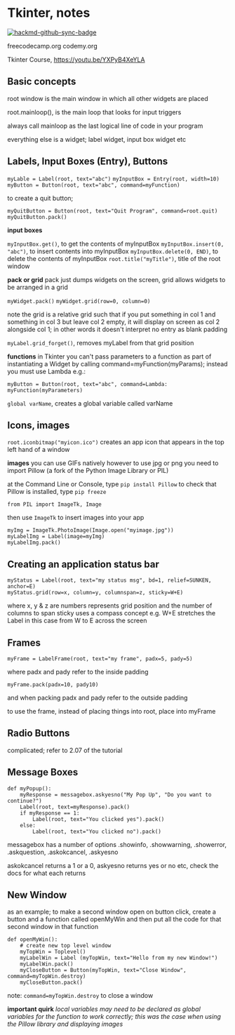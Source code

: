 # Tkinter, notes

[![hackmd-github-sync-badge](https://hackmd.io/Zmx3BTGFTrijVb2iIhse7A/badge)](https://hackmd.io/Zmx3BTGFTrijVb2iIhse7A)

freecodecamp.org
codemy.org

Tkinter Course, https://youtu.be/YXPyB4XeYLA

## Basic concepts

root window is the main window in which all other widgets are placed

root.mainloop(), is the main loop that looks for input triggers

always call mainloop as the last logical line of code in your program

everything else is a widget; label widget, input box widget etc

## Labels, Input Boxes (Entry), Buttons

`myLable = Label(root, text="abc")`
`myInputBox = Entry(root, width=10)`
`myButton = Button(root, text="abc", command=myFunction)`

to create a quit button;
```
myQuitButton = Button(root, text="Quit Program", command=root.quit)
myQuitButton.pack()
```

**input boxes**

`myInputBox.get()`, to get the contents of myInputBox
`myInputBox.insert(0, "abc")`, to insert contents into myInputBox
`myInputBox.delete(0, END)`, to delete the contents of myInputBox 
`root.title("myTitle")`, title of the root window

**pack or grid**
pack just dumps widgets on the screen, grid allows widgets to be arranged in a grid

`myWidget.pack()`
`myWidget.grid(row=0, column=0)`

note the grid is a relative grid such that if you put something in col 1 and something in col 3 but leave col 2 empty, it will display on screen as col 2 alongside col 1; in other words it doesn't interpret no entry as blank padding

`myLabel.grid_forget()`, removes myLabel from that grid position

**functions**
in Tkinter you can't pass parameters to a function as part of instantiating a Widget by calling command=myFunction(myParams); instead you must use Lambda e.g.:

`myButton = Button(root, text="abc", command=Lambda: myFunction(myParameters)`

`global varName`, creates a global variable called varName

## Icons, images

`root.iconbitmap("myicon.ico")` creates an app icon that appears in the top left hand of a window


**images**
you can use GIFs natively however to use jpg or png you need to import Pillow (a fork of the Python Image Library or PIL)

at the Command Line or Console, type `pip install Pillow`
to check that Pillow is installed, type `pip freeze`

`from PIL import ImageTk, Image`

then use `ImageTk` to insert images into your app

```
myImg = ImageTk.PhotoImage(Image.open("myimage.jpg"))
myLabelImg = Label(image=myImg)
myLabelImg.pack()
```

## Creating an application status bar
```
myStatus = Label(root, text="my status msg", bd=1, relief=SUNKEN, anchor=E)
myStatus.grid(row=x, column=y, columnspan=z, sticky=W+E)
```
where x, y & z are numbers represents grid position and the number of columns to span
sticky uses a compass concept e.g. W+E stretches the Label in this case from W to E across the screen

## Frames

```
myFrame = LabelFrame(root, text="my frame", padx=5, pady=5)
```
where padx and pady refer to the inside padding
```
myFrame.pack(padx=10, pady10)
```
and when packing padx and pady refer to the outside padding

to use the frame, instead of placing things into root, place into myFrame

## Radio Buttons

complicated; refer to 2.07 of the tutorial

## Message Boxes

```
def myPopup():
    myResponse = messagebox.askyesno("My Pop Up", "Do you want to continue?")
    Label(root, text=myResponse).pack()
    if myResponse == 1:
        Label(root, text="You clicked yes").pack()
    else:
        Label(root, text="You clicked no").pack()
```

messagebox has a number of options .showinfo, .showwarning, .showerror,  .askquestion, .askokcancel, .askyesno

askokcancel returns a 1 or a 0, askyesno returns yes or no etc, check the docs for what each returns

## New Window

as an example; to make a second window open on button click, create a button and a function called openMyWin and then put all the code for that second window in that function

```
def openMyWin():
    # create new top level window
    myTopWin = Toplevel()
    myLabelWin = Label (myTopWin, text="Hello from my new Window!")
    myLabelWin.pack()
    myCloseButton = Button(myTopWin, text="Close Window", command=myTopWin.destroy)
    myCloseButton.pack()
```

note: `command=myTopWin.destroy` to close a window

**important quirk**
_local variables may need to be declared as global variables for the function to work correctly; this was the case when using the Pillow library and displaying images_
